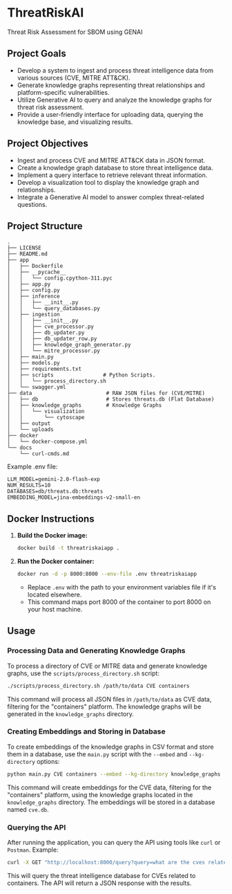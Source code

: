 # ThreatRiskAI
Threat Risk Assessment for SBOM using GENAI

## Project Goals

*   Develop a system to ingest and process threat intelligence data from various sources (CVE, MITRE ATT&CK).
*   Generate knowledge graphs representing threat relationships and platform-specific vulnerabilities.
*   Utilize Generative AI to query and analyze the knowledge graphs for threat risk assessment.
*   Provide a user-friendly interface for uploading data, querying the knowledge base, and visualizing results.

## Project Objectives

*   Ingest and process CVE and MITRE ATT&CK data in JSON format.
*   Create a knowledge graph database to store threat intelligence data.
*   Implement a query interface to retrieve relevant threat information.
*   Develop a visualization tool to display the knowledge graph and relationships.
*   Integrate a Generative AI model to answer complex threat-related questions.

## Project Structure

```
.
├── LICENSE
├── README.md
├── app
│   ├── Dockerfile
│   ├── __pycache__
│   │   └── config.cpython-311.pyc
│   ├── app.py
│   ├── config.py
│   ├── inference
│   │   ├── __init__.py
│   │   └── query_databases.py
│   ├── ingestion
│   │   ├── __init__.py
│   │   ├── cve_processor.py
│   │   ├── db_updater.py
│   │   ├── db_updater_row.py
│   │   ├── knowledge_graph_generator.py
│   │   └── mitre_processor.py
│   ├── main.py
│   ├── models.py
│   ├── requirements.txt
│   ├── scripts                # Python Scripts.
│   │   └── process_directory.sh
│   └── swagger.yml
├── data                        # RAW JSON files for (CVE/MITRE)
│   ├── db                      # Stores threats.db (Flat Database)
│   ├── knowledge_graphs        # Knowledge Graphs
│   │   └── visualization
│   │       └── cytoscape
│   ├── output
│   └── uploads
├── docker
│   └── docker-compose.yml
└── docs
    └── curl-cmds.md
```

Example .env file:
```
LLM_MODEL=gemini-2.0-flash-exp
NUM_RESULTS=10
DATABASES=db/threats.db:threats
EMBEDDING_MODEL=jina-embeddings-v2-small-en
```

## Docker Instructions

1.  **Build the Docker image:**

    ```bash
    docker build -t threatriskaiapp .
    ```

2.  **Run the Docker container:**

    ```bash
    docker run -d -p 8000:8000 --env-file .env threatriskaiapp
    ```

    *   Replace `.env` with the path to your environment variables file if it's located elsewhere.
    *   This command maps port 8000 of the container to port 8000 on your host machine.

## Usage

### Processing Data and Generating Knowledge Graphs

To process a directory of CVE or MITRE data and generate knowledge graphs, use the
`scripts/process_directory.sh` script:

```bash
./scripts/process_directory.sh /path/to/data CVE containers
```

This command will process all JSON files in `/path/to/data` as CVE data, filtering for the "containers"
platform. The knowledge graphs will be generated in the `knowledge_graphs` directory.

### Creating Embeddings and Storing in Database

To create embeddings of the knowledge graphs in CSV format and store them in a database, use the
`main.py` script with the `--embed` and `--kg-directory` options:

```bash
python main.py CVE containers --embed --kg-directory knowledge_graphs
```

This command will create embeddings for the CVE data, filtering for the "containers" platform, using the
knowledge graphs located in the `knowledge_graphs` directory. The embeddings will be stored in a
database named `cve.db`.

### Querying the API

After running the application, you can query the API using tools like `curl` or `Postman`.  Example:

```bash
curl -X GET "http://localhost:8000/query?query=what are the cves related to containers?"
```

This will query the threat intelligence database for CVEs related to containers.  The API will return a JSON response with the results.
